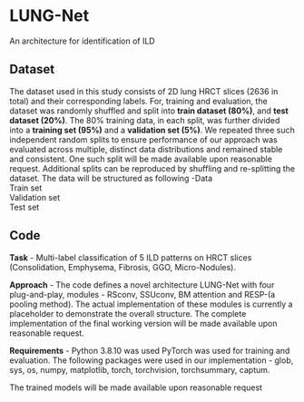 # LUNG-Net
An architecture for identification of ILD
## Dataset
The dataset used in this study consists of 2D lung HRCT slices (2636 in total) and their corresponding labels. For, training and evaluation, the dataset was randomly shuffled and split into **train dataset (80%)**, and **test dataset (20%)**. The 80% training data, in each split, was further divided into
a **training set (95%)** and a **validation set (5%)**. We repeated three such independent random splits to ensure performance of our approach was evaluated across multiple, distinct data
distributions and remained stable and consistent. One such split will be made available upon reasonable request. Additional splits can be reproduced by shuffling and re-splitting the dataset.
The data will be structured as following -Data\
    Train set\
    Validation set\
    Test set

## Code
**Task** - Multi-label classification of 5 ILD patterns on HRCT slices (Consolidation, Emphysema, Fibrosis, GGO, Micro-Nodules).

**Approach** - The code defines a novel architecture LUNG-Net with four plug-and-play, modules - RSconv, SSUconv, BM attention and RESP-(a pooling method). The actual implementation of these modules is currently a placeholder to demonstrate the overall structure. The complete implementation of the final working version will be made available upon reasonable request.

**Requirements** - Python 3.8.10 was used
PyTorch was used for training and evaluation.
The following packages were used in our implementation - glob, sys, os, numpy, matplotlib, torch, torchvision, torchsummary, captum.


The trained models will be made available upon reasonable request




